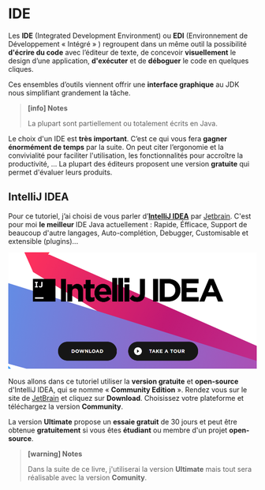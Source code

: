 # IDE

Les **IDE** \(Integrated Development Environment\) ou **EDI**  \(Environnement de Développement « Intégré » \) regroupent dans un même outil la possibilité **d'écrire du code** avec l’éditeur de texte, de concevoir **visuellement** le design d’une application, **d'exécuter** et de **déboguer** le code en quelques cliques.

Ces ensembles d’outils viennent offrir une **interface graphique** au JDK nous simplifiant grandement la tâche.
> **[info] Notes**
>
> La plupart sont partiellement ou totalement écrits en Java.

Le choix d'un IDE est **très important**. C’est ce qui vous fera **gagner énormément de temps** par la suite. On peut citer l’ergonomie et la convivialité pour faciliter l'utilisation, les fonctionnalités pour accroître la productivité, ... La plupart des éditeurs proposent une version **gratuite** qui permet d'évaluer leurs produits.

## IntelliJ IDEA

Pour ce tutoriel, j’ai choisi de vous parler d’[**IntelliJ IDEA**](https://www.jetbrains.com/idea/) par [Jetbrain](https://www.jetbrains.com/). C'est pour moi **le meilleur** IDE Java actuellement : Rapide, Éfficace, Support de beaucoup d'autre langages, Auto-complétion, Debugger, Customisable et extensible \(plugins\)...

![](assets/ide/idea.png)

Nous allons dans ce tutoriel utiliser la **version gratuite** et **open-source** d'IntelliJ IDEA, qui se nomme « **Community Edition** ». Rendez vous sur le site de [JetBrain](https://www.jetbrains.com/idea/) et cliquez sur **Download**. Choisissez votre plateforme et téléchargez la version **Community**.

La version **Ultimate** propose un **essaie gratuit** de 30 jours et peut être obtenue **gratuitement** si vous êtes **étudiant** ou membre d'un projet **open-source**.

> **[warning] Notes**
>
> Dans la suite de ce livre, j'utiliserai la version **Ultimate** mais tout sera réalisable avec la version **Comunity**.
